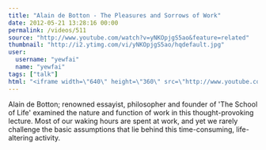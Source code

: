 ```yaml
---
title: "Alain de Botton - The Pleasures and Sorrows of Work"
date: 2012-05-21 13:28:16 00:00
permalink: /videos/511
source: "http://www.youtube.com/watch?v=yNKOpjgS5ao&feature=related"
thumbnail: "http://i2.ytimg.com/vi/yNKOpjgS5ao/hqdefault.jpg"
user:
  username: "yewfai"
  name: "yewfai"
tags: ["talk"]
html: "<iframe width=\"640\" height=\"360\" src=\"http://www.youtube.com/embed/yNKOpjgS5ao?wmode=transparent&fs=1&feature=oembed\" frameborder=\"0\" allowfullscreen></iframe>"
---
```


Alain de Botton; renowned essayist, philosopher and founder of 'The School of Life' examined the nature and function of work in this thought-provoking lecture. Most of our waking hours are spent at work, and yet we rarely challenge the basic assumptions that lie behind this time-consuming, life-altering activity.